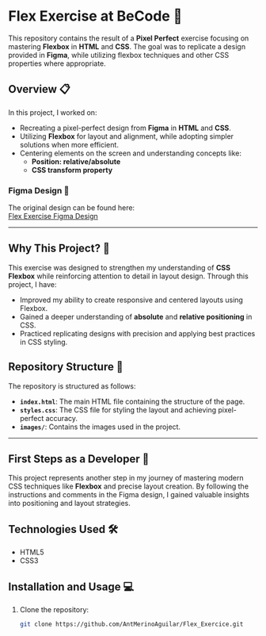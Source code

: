 # Flex Exercise at BeCode 💪

This repository contains the result of a **Pixel Perfect** exercise focusing on mastering **Flexbox** in **HTML** and **CSS**. The goal was to replicate a design provided in **Figma**, while utilizing flexbox techniques and other CSS properties where appropriate.

## Overview 📋

In this project, I worked on:  

- Recreating a pixel-perfect design from **Figma** in **HTML** and **CSS**.  
- Utilizing **Flexbox** for layout and alignment, while adopting simpler solutions when more efficient.  
- Centering elements on the screen and understanding concepts like:  
  - **Position: relative/absolute**  
  - **CSS transform property**

### Figma Design 🎨  

The original design can be found here:  
[Flex Exercise Figma Design](https://www.figma.com/design/vZ4JwyonFDZ4cZXM1fnyNP/EXERCISE2?node-id=1-2)  

---

## Why This Project? 🤔  

This exercise was designed to strengthen my understanding of **CSS Flexbox** while reinforcing attention to detail in layout design. Through this project, I have:  

- Improved my ability to create responsive and centered layouts using Flexbox.  
- Gained a deeper understanding of **absolute** and **relative positioning** in CSS.  
- Practiced replicating designs with precision and applying best practices in CSS styling.  

## Repository Structure 📂  

The repository is structured as follows:  

- **`index.html`**: The main HTML file containing the structure of the page.  
- **`styles.css`**: The CSS file for styling the layout and achieving pixel-perfect accuracy.  
- **`images/`**: Contains the images used in the project.  

---

## First Steps as a Developer 🚀  

This project represents another step in my journey of mastering modern CSS techniques like **Flexbox** and precise layout creation. By following the instructions and comments in the Figma design, I gained valuable insights into positioning and layout strategies.

## Technologies Used 🛠️  

- HTML5  
- CSS3  

## Installation and Usage 💻  

1. Clone the repository:  
   ```bash  
   git clone https://github.com/AntMerinoAguilar/Flex_Exercice.git  
